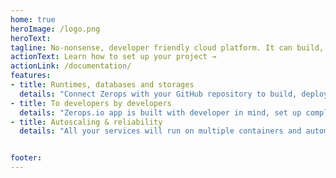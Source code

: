 ```yaml
---
home: true
heroImage: /logo.png
heroText:
tagline: No-nonsense, developer friendly cloud platform. It can build, deploy, run, and manage your runtimes, databases and storages, all high availability enabled.
actionText: Learn how to set up your project →
actionLink: /documentation/
features:
- title: Runtimes, databases and storages
  details: "Connect Zerops with your GitHub repository to build, deploy and then run your Go, Node, PHP or static code. Add fully managed MySQL, MongoDB, Elasticsearch, RabbitMQ databases to your projects or utilize fully managed S3 compatible object storage."
- title: To developers by developers
  details: "Zerops.io app is built with developer in mind, set up complex infrastructures for your projects in seconds. Use VPN build into our CLI to securely connect to your services for local development, use our CLI inside your favorite CI/CD services to deploy"
- title: Autoscaling & reliability
  details: "All your services will run on multiple containers and automatically scale up and down, both horizontally and vertically in matter of seconds. Your code and databases will always run on the most optimal setting."


footer:
---
```

